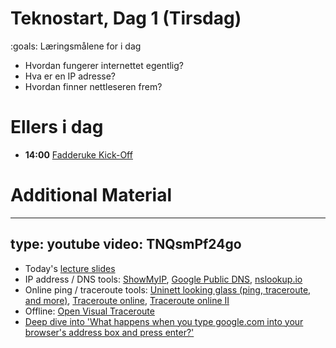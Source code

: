 # Teknostart, Dag 1 (Tirsdag)

:goals: Læringsmålene for i dag
* Hvordan fungerer internettet egentlig?
* Hva er en IP adresse? 
* Hvordan finner nettleseren frem? 




# Ellers i dag 

* **14:00** [Fadderuke Kick-Off](https://www.samfundet.no/arrangement/3965-fadderuke-kickoff-2024)


# Additional Material

---
type: youtube
video: TNQsmPf24go
---


* Today's [lecture slides](slides/2024-dag1.pdf)
* IP address / DNS tools: [ShowMyIP](https://www.showmyip.com/), [Google Public DNS](https://dns.google/), [nslookup.io](https://www.nslookup.io/)
* Online ping / traceroute tools: [Uninett looking glass (ping, traceroute, and more)](http://stats.uninett.no/lg/), [Traceroute online](https://traceroute-online.com), [Traceroute online II](https://network-tools.webwiz.net/traceroute.htm)
* Offline: [Open Visual Traceroute](https://visualtraceroute.net/)
* [Deep dive into 'What happens when you type google.com into your browser's address box and press enter?'](https://github.com/alex/what-happens-when)
